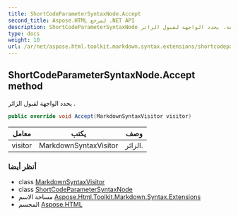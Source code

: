 ```yaml
---
title: ShortCodeParameterSyntaxNode.Accept
second_title: Aspose.HTML لمرجع .NET API
description: ShortCodeParameterSyntaxNode طريقة. يحدد الواجهة لقبول الزائر .
type: docs
weight: 10
url: /ar/net/aspose.html.toolkit.markdown.syntax.extensions/shortcodeparametersyntaxnode/accept/
---
```

## ShortCodeParameterSyntaxNode.Accept method

يحدد الواجهة لقبول الزائر .

```csharp
public override void Accept(MarkdownSyntaxVisitor visitor)
```

| معامل | يكتب | وصف |
| --- | --- | --- |
| visitor | MarkdownSyntaxVisitor | الزائر. |

### أنظر أيضا

* class [MarkdownSyntaxVisitor](../../../aspose.html.toolkit.markdown.syntax/markdownsyntaxvisitor/)
* class [ShortCodeParameterSyntaxNode](../)
* مساحة الاسم [Aspose.Html.Toolkit.Markdown.Syntax.Extensions](../../shortcodeparametersyntaxnode/)
* المجسم [Aspose.HTML](../../../)


